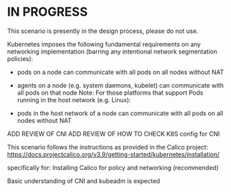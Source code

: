 # IN PROGRESS 

This scenario is presently in the design process, please do not use.



Kubernetes imposes the following fundamental requirements on any networking implementation (barring any intentional network segmentation policies):

 - pods on a node can communicate with all pods on all nodes without NAT
 - agents on a node (e.g. system daemons, kubelet) can communicate with all pods on that node
Note: For those platforms that support Pods running in the host network (e.g. Linux):

- pods in the host network of a node can communicate with all pods on all nodes without NAT

ADD REVIEW OF CNI
ADD REVIEW OF HOW TO CHECK K8S config for CNI

This scenario follows the instructions as provided in the Calico project:
https://docs.projectcalico.org/v3.9/getting-started/kubernetes/installation/

specifically for: Installing Calico for policy and networking (recommended)

Basic understanding of CNI and kubeadm is expected